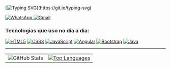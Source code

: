 [![Typing SVG](https://readme-typing-svg.demolab.com/?lines=Olá+eu+sou+o+Roberto;Sejam+todos+Bem+vindos!)](https://git.io/typing-svg)

<div align="left">
  <a href="https://wa.me/5511962060007" target="_blank">
    <img src="https://img.shields.io/badge/WhatsApp-25D366?style=flat&logo=whatsapp&logoColor=white" alt="WhatsApp">
  </a>
  <a href="mailto:robertoamatoz@gmail.com" target="_blank">
    <img src="https://img.shields.io/badge/Gmail-EA4335?style=flat&logo=gmail&logoColor=white" alt="Gmail">
  </a>
</div>

### Tecnologias que uso no dia a dia:

[![HTML5](https://img.shields.io/badge/HTML5-E34F26?style=flat&logo=html5&logoColor=white)]()
[![CSS3](https://img.shields.io/badge/CSS3-563D7C?style=flat&logo=css3&logoColor=white)]()
[![JavaScript](https://img.shields.io/badge/JavaScript-F7DF1E?style=flat&logo=javascript&logoColor=black)]()
[![Angular](https://img.shields.io/badge/Angular-DD0031?style=flat&logo=angular&logoColor=white)]()
[![Bootstrap](https://img.shields.io/badge/Bootstrap-7952B3?style=flat&logo=bootstrap&logoColor=white)]()
[![Java](https://img.shields.io/badge/Java-ED8B00?style=flat&logo=openjdk&logoColor=white)]()

---

<div align="center">
  <table>
    <tr>
      <td>
        <img src="https://github-readme-stats.vercel.app/api?username=robertoamato&show_icons=true&theme=synthwave" alt="GitHub Stats">
      </td>
      <td>
        <a href="https://github.com/anuraghazra/github-readme-stats">
          <img src="https://github-readme-stats.vercel.app/api/top-langs/?username=robertoamato&layout=donut" alt="Top Languages">
        </a>
      </td>
    </tr>
  </table>
</div>








